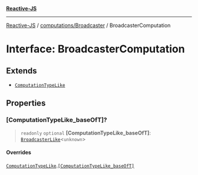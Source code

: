 [**Reactive-JS**](../../../README.md)

***

[Reactive-JS](../../../README.md) / [computations/Broadcaster](../README.md) / BroadcasterComputation

# Interface: BroadcasterComputation

## Extends

- [`ComputationTypeLike`](../../interfaces/ComputationTypeLike.md)

## Properties

### \[ComputationTypeLike\_baseOfT\]?

> `readonly` `optional` **\[ComputationTypeLike\_baseOfT\]**: [`BroadcasterLike`](../../interfaces/BroadcasterLike.md)\<`unknown`\>

#### Overrides

[`ComputationTypeLike`](../../interfaces/ComputationTypeLike.md).[`[ComputationTypeLike_baseOfT]`](../../interfaces/ComputationTypeLike.md#computationtypelike_baseoft)
